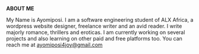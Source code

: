 **ABOUT ME**

My Name is Ayomiposi. I am a software engineering student of ALX Africa, a wordpress website designer, freelance writer and an avid reader. I write majorly romance, thrillers and eroticas.
I am currently working on several projects and also learning on other paid and free platforms too.
You can reach me at ayomiposi4joy@gmail.com
